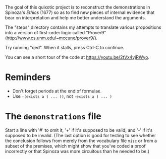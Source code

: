 The goal of this quixotic project is to reconstruct the demonstrations in
Spinoza's *Ethics* (1677) so as to find new pieces of internal evidence that
bear on interpretation and help me better understand the arguments.

The "steps" directory contains my attempts to translate various propositions
into a version of first-order logic called "Prover9"
(http://www.cs.unm.edu/~mccune/prover9/).

Try running "qed". When it stalls, press Ctrl-C to continue.

You can see a short tour of the code at https://youtu.be/2tVx4vjRWyo.

# Reminders

* Don't forget periods at the end of formulae.
* Use `-(exists a ( ... ))`, not `-exists a ( ... )`

# The `demonstrations` file

Start a line with '#' to omit it, '+' if it's supposed to be valid, and '-' if
it's supposed to be invalid. (The last option is good for testing to see
whether the conclusion follows from merely from the vocabulary file `misc` or
from a subset of the premises, which might show that you've coded a proof
incorrectly or that Spinoza was more circuitous than he needed to be.)

